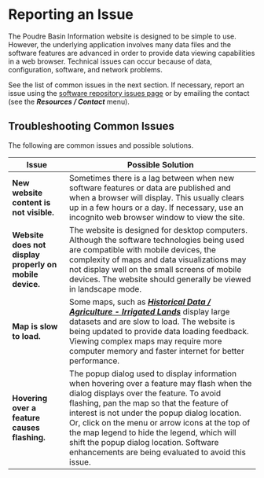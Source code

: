 # Reporting an Issue #

The Poudre Basin Information website is designed to be simple to use.
However, the underlying application involves many data files and
the software features are advanced in order to provide data viewing capabilities in a web browser.
Technical issues can occur because of data, configuration, software, and network problems.

See the list of common issues in the next section.
If necessary, report an issue using the
[software repository issues page](https://github.com/OpenWaterFoundation/owf-infomapper-poudre/issues)
or by emailing the contact (see the ***Resources / Contact*** menu).

## Troubleshooting Common Issues

The following are common issues and possible solutions.

| **Issue** | **Possible Solution**
| -- | -- |
| **New website content is not visible.** | Sometimes there is a lag between when new software features or data are published and when a browser will display.  This usually clears up in a few hours or a day.  If necessary, use an incognito web browser window to view the site. |
| **Website does not display properly on mobile device.** | The website is designed for desktop computers.  Although the software technologies being used are compatible with mobile devices, the complexity of maps and data visualizations may not display well on the small screens of mobile devices. The website should generally be viewed in landscape mode. |
| **Map is slow to load.** | Some maps, such as [***Historical Data / Agriculture - Irrigated Lands***](#map/hist-ag-irrigated) display large datasets and are slow to load.  The website is being updated to provide data loading feedback.  Viewing complex maps may require more computer memory and faster internet for better performance. |
| **Hovering over a feature causes flashing.** | The popup dialog used to display information when hovering over a feature may flash when the dialog displays over the feature.  To avoid flashing, pan the map so that the feature of interest is not under the popup dialog location.  Or, click on the menu or arrow icons at the top of the map legend to hide the legend, which will shift the popup dialog location.  Software enhancements are being evaluated to avoid this issue.|
